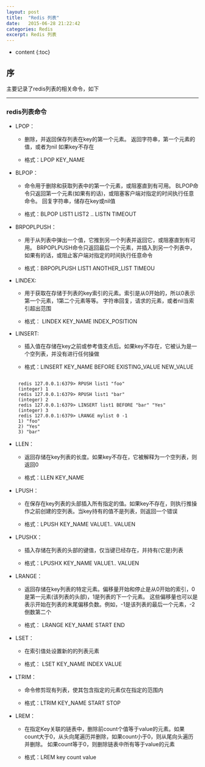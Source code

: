 ```yaml
---
layout: post
title:  "Redis 列表"
date:   2015-06-28 21:22:42
categories: Redis
excerpt: Redis 列表
---
```


* content
{:toc}


## 序

主要记录了redis列表的相关命令，如下

---

### redis列表命令

 * LPOP：

   *  删除，并返回保存列表在key的第一个元素。
        返回字符串，第一个元素的值，或者为nil 如果key不存在

   * 格式：LPOP KEY_NAME

 * BLPOP：

   *  命令用于删除和获取列表中的第一个元素，或阻塞直到有可用。 BLPOP命令只返回第一个元素(如果有的话)，或阻塞客户端对指定的时间执行任意命令。
        回复字符串，储存在key或nil值

   * 格式：BLPOP LIST1 LIST2 .. LISTN TIMEOUT

 * BRPOPLPUSH：

   *  用于从列表中弹出一个值，它推到另一个列表并返回它，或阻塞直到有可用。
        BRPOPLPUSH命令只返回最后一个元素，并插入到另一个列表中，如果有的话，或阻止客户端对指定的时间执行任意命令

   * 格式：BRPOPLPUSH LIST1 ANOTHER_LIST TIMEOU

 * LINDEX:

   * 用于获取在存储于列表的key索引的元素。索引是从0开始的，所以0表示第一个元素，1第二个元素等等。
        字符串回复，请求的元素，或者nil当索引超出范围

   * 格式： LINDEX KEY_NAME INDEX_POSITION

 * LINSERT:

   *  插入值在存储在key之前或参考值支点后。如果key不存在，它被认为是一个空列表，并没有进行任何操做

   * 格式：LINSERT KEY_NAME BEFORE EXISTING_VALUE NEW_VALUE
   <pre><code>
    redis 127.0.0.1:6379> RPUSH list1 "foo"
    (integer) 1
    redis 127.0.0.1:6379> RPUSH list1 "bar"
    (integer) 2
    redis 127.0.0.1:6379> LINSERT list1 BEFORE "bar" "Yes"
    (integer) 3
    redis 127.0.0.1:6379> LRANGE mylist 0 -1
    1) "foo"
    2) "Yes"
    3) "bar"
   </code></pre>

 * LLEN：

   * 返回存储在key列表的长度。如果key不存在，它被解释为一个空列表，则返回0

   * 格式：LLEN KEY_NAME

 * LPUSH：

   * 在保存在key列表的头部插入所有指定的值。如果key不存在，则执行推操作之前创建的空列表。当key持有的值不是列表，则返回一个错误

   * 格式：LPUSH KEY_NAME VALUE1.. VALUEN

 * LPUSHX：

   * 插入存储在列表的头部的键值，仅当键已经存在，并持有(它是)列表

   * 格式：LPUSHX KEY_NAME VALUE1.. VALUEN

 * LRANGE：

   * 返回存储在key列表的特定元素。偏移量开始和停止是从0开始的索引，0是第一元素(该列表的头部)，1是列表的下一个元素。
        这些偏移量也可以是表示开始在列表的末尾偏移负数。例如，-1是该列表的最后一个元素，-2倒数第二个

   * 格式： LRANGE KEY_NAME START END

 * LSET：

   * 在索引值处设置新的的列表元素

   * 格式：  LSET KEY_NAME INDEX VALUE

 * LTRIM：

   * 命令修剪现有列表，使其包含指定的元素仅在指定的范围内

   * 格式：LTRIM KEY_NAME START STOP

 * LREM：

   * 在指定Key关联的链表中，删除前count个值等于value的元素。如果count大于0，从头向尾遍历并删除，如果count小于0，则从尾向头遍历并删除。
        如果count等于0，则删除链表中所有等于value的元素

   * 格式：LREM key count value

